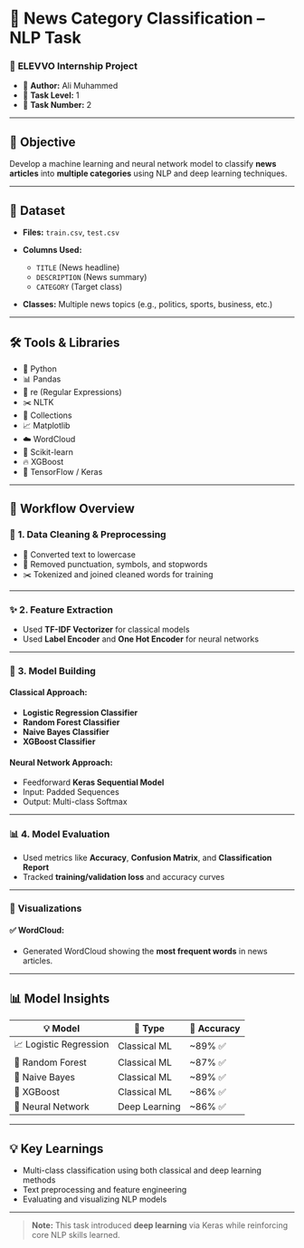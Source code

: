 # 📰 News Category Classification – NLP Task

### 🚀 **ELEVVO Internship Project**

* 👤 **Author:** Ali Muhammed  
* 🧠 **Task Level:** 1  
* 🚀 **Task Number:** 2  

---

## 🎯 **Objective**

Develop a machine learning and neural network model to classify **news articles** into **multiple categories** using NLP and deep learning techniques.

---

## 📁 **Dataset**

* **Files:** `train.csv`, `test.csv`
* **Columns Used:**
  * `TITLE` (News headline)
  * `DESCRIPTION` (News summary)
  * `CATEGORY` (Target class)

* **Classes:** Multiple news topics (e.g., politics, sports, business, etc.)

---

## 🛠 **Tools & Libraries**

* 🐍 Python  
* 📊 Pandas  
* 🔡 re (Regular Expressions)  
* ✂️ NLTK  
* 🔢 Collections  
* 📈 Matplotlib  
* ☁️ WordCloud  
* 🤖 Scikit-learn  
* 🔥 XGBoost  
* 🧠 TensorFlow / Keras  

---

## 🔄 **Workflow Overview**

### 🧹 **1. Data Cleaning & Preprocessing**
* 🔡 Converted text to lowercase  
* 🚫 Removed punctuation, symbols, and stopwords  
* ✂️ Tokenized and joined cleaned words for training  

---

### ✨ **2. Feature Extraction**
* Used **TF-IDF Vectorizer** for classical models
* Used **Label Encoder** and **One Hot Encoder** for neural networks  
---

### 🧠 **3. Model Building**

#### Classical Approach:
* **Logistic Regression Classifier**
* **Random Forest Classifier**
* **Naive Bayes Classifier**
* **XGBoost Classifier**

#### Neural Network Approach:
* Feedforward **Keras Sequential Model**  
* Input: Padded Sequences  
* Output: Multi-class Softmax  

---

### 📊 **4. Model Evaluation**

* Used metrics like **Accuracy**, **Confusion Matrix**, and **Classification Report**  
* Tracked **training/validation loss** and accuracy curves  

---

### 🎨 **Visualizations**

#### ✅ WordCloud:
* Generated WordCloud showing the **most frequent words** in news articles.

---

## 📊 **Model Insights**

| **💡 Model**         | **🧩 Type**          | **🎯 Accuracy** |
| ----------------- | ----------------- | ------------ |
| 📈 Logistic Regression        | Classical ML      | ~89% ✅         |
| 🌲 Random Forest        | Classical ML      | ~87% ✅         |
| 🔬  Naive Bayes        | Classical ML      | ~89% ✅         |
| 🚀 XGBoost        | Classical ML      | ~86% ✅         |
| 🤖 Neural Network | Deep Learning     | ~86% ✅         |

---

## 💡 **Key Learnings**

* Multi-class classification using both classical and deep learning methods  
* Text preprocessing and feature engineering  
* Evaluating and visualizing NLP models  

---

> **Note:** This task introduced **deep learning** via Keras while reinforcing core NLP skills learned.

